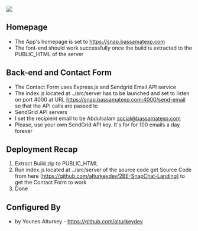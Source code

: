 ![](walkthrough.gif)
## Homepage
* The App's homepage is set to https://snap.bassamatexp.com
* The font-end should work successfully once the build is extracted to the PUBLIC_HTML of the server
## Back-end and Contact Form
* The Contact Form uses Express.js and Sendgrid Email API service
* The index.js located at ../src/server has to be launched and set to listen on port 4000 at URL https://snap.bassamatexp.com:4000/send-email so that the API calls are passed to
* SendGrid API servers
* I set the recipient email to be Abdulsalam <social@bassamatexp.com>
* Please, use your own SendGrid API key. It's for for 100 emails a day forever
## Deployment Recap
1. Extract Build.zip to PUBLIC_HTML
2. Run index.js located at ../src/server of the source code get Source Code from here [https://github.com/alturkeydev/2BE-SnapChat-Landing] to get the Contact Form to work
3. Done
## Configured By
* by Younes Alturkey - https://github.com/alturkeydev
